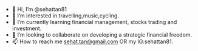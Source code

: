 - 👋 Hi, I’m @sehattan81
- 👀 I’m interested in travelling,music,cycling.
- 🌱 I’m currently learning financial management, stocks trading and investment.
- 💞️ I’m looking to collaborate on developing a strategic financial freedom. 
- 📫 How to reach me sehat.tan@gmail.com OR my IG:sehattan81.

<!---
sehattan81/sehattan81 is a ✨ special ✨ repository because its `README.md` (this file) appears on your GitHub profile.
You can click the Preview link to take a look at your changes.
--->
